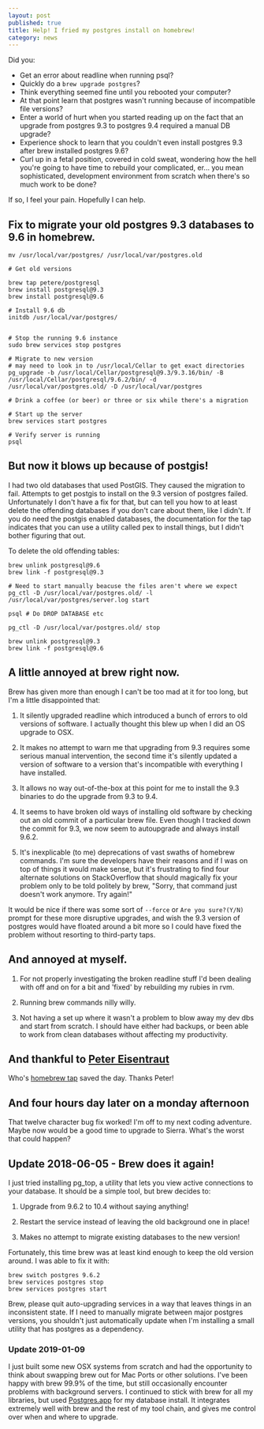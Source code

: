 ```yaml
---
layout: post
published: true
title: Help! I fried my postgres install on homebrew!
category: news
---
```


Did you:

* Get an error about readline when running psql?
* Quickly do a `brew upgrade postgres`?
* Think everything seemed fine until you rebooted your computer?
* At that point learn that postgres wasn't running because of incompatible file versions?
* Enter a world of hurt when you started reading up on the fact that an upgrade from postgres 9.3 to postgres 9.4 required a manual DB upgrade?
* Experience shock to learn that you couldn't even install postgres 9.3 after brew installed postgres 9.6?
* Curl up in a fetal position, covered in cold sweat, wondering how the hell you're going to have time to rebuild your complicated, er... you mean sophisticated, development environment from scratch when there's so much work to be done?

If so, I feel your pain. Hopefully I can help.

## Fix to migrate your old postgres 9.3 databases to 9.6 in homebrew.

    mv /usr/local/var/postgres/ /usr/local/var/postgres.old

    # Get old versions

    brew tap petere/postgresql
    brew install postgresql@9.3
    brew install postgresql@9.6

    # Install 9.6 db
    initdb /usr/local/var/postgres/


    # Stop the running 9.6 instance
    sudo brew services stop postgres

    # Migrate to new version
    # may need to look in to /usr/local/Cellar to get exact directories
    pg_upgrade -b /usr/local/Cellar/postgresql@9.3/9.3.16/bin/ -B /usr/local/Cellar/postgresql/9.6.2/bin/ -d /usr/local/var/postgres.old/ -D /usr/local/var/postgres
    
    # Drink a coffee (or beer) or three or six while there's a migration

    # Start up the server
    brew services start postgres

    # Verify server is running
    psql

## But now it blows up because of postgis!

I had two old databases that used PostGIS. They caused the migration to fail. Attempts to get postgis to install on the 9.3 version of postgres failed. Unfortunately I don't have a fix for that, but can tell you how to at least delete the offending databases if you don't care about them, like I didn't. If you do need the postgis enabled databases, the documentation for the tap indicates that you can use a utility called pex to install things, but I didn't bother figuring that out.

To delete the old offending tables:

    brew unlink postgresql@9.6
    brew link -f postgresql@9.3

    # Need to start manually beacuse the files aren't where we expect
    pg_ctl -D /usr/local/var/postgres.old/ -l /usr/local/var/postgres/server.log start

    psql # Do DROP DATABASE etc

    pg_ctl -D /usr/local/var/postgres.old/ stop

    brew unlink postgresql@9.3
    brew link -f postgresql@9.6

## A little annoyed at brew right now.

Brew has given more than enough I can't be too mad at it for too long, but I'm a little disappointed that:

1. It silently upgraded readline which introduced a bunch of errors to old versions of software. I actually thought this blew up when I did an OS upgrade to OSX.

2. It makes no attempt to warn me that upgrading from 9.3 requires some serious manual intervention, the second time it's silently updated a version of software to a version that's incompatible with everything I have installed.

3. It allows no way out-of-the-box at this point for me to install the 9.3 binaries to do the upgrade from 9.3 to 9.4.

4. It seems to have broken old ways of installing old software by checking out an old commit of a particular brew file. Even though I tracked down the commit for 9.3, we now seem to autoupgrade and always install 9.6.2.

5. It's inexplicable (to me) deprecations of vast swaths of homebrew commands. I'm sure the developers have their reasons and if I was on top of things it would make sense, but it's frustrating to find four alternate solutions on StackOverflow that should magically fix your problem only to be told politely by brew, "Sorry, that command just doesn't work anymore. Try again!"

It would be nice if there was some sort of `--force` or `Are you sure?(Y/N)` prompt for these more disruptive upgrades, and wish the 9.3 version of postgres would have floated around a bit more so I could have fixed the problem without resorting to third-party taps.

## And annoyed at myself.

1. For not properly investigating the broken readline stuff I'd been dealing with off and on for a bit and 'fixed' by rebuilding my rubies in rvm.

2. Running brew commands nilly willy.

3. Not having a set up where it wasn't a problem to blow away my dev dbs and start from scratch. I should have either had backups, or been able to work from clean databases without affecting my productivity.

## And thankful to [Peter Eisentraut](http://peter.eisentraut.org/)

Who's [homebrew tap](https://github.com/petere) saved the day. Thanks Peter!

## And four hours day later on a monday afternoon

That twelve character bug fix worked! I'm off to my next coding adventure. Maybe now would be a good time to upgrade to Sierra. What's the worst that could happen?

## Update 2018-06-05 - Brew does it again!

I just tried installing pg_top, a utility that lets you view active
connections to your database. It should be a simple tool, but brew
decides to:

1. Upgrade from 9.6.2 to 10.4 without saying anything!

2. Restart the service instead of leaving the old background one in
place!

3. Makes no attempt to migrate existing databases to the new version!

Fortunately, this time brew was at least kind enough to keep the old
version around. I was able to fix it with:

```
brew switch postgres 9.6.2
brew services postgres stop
brew services postgres start
```

Brew, please quit auto-upgrading services in a way that leaves things
in an inconsistent state. If I need to manually migrate between major
postgres versions, you shouldn't just automatically update when I'm
installing a small utility that has postgres as a dependency.

### Update 2019-01-09

I just built some new OSX systems from scratch and had the opportunity
to think about swapping brew out for Mac Ports or other
solutions. I've been happy with brew 99.9% of the time, but still
occasionally encounter problems with background servers. I continued
to stick with brew for all my libraries, but used
[Postgres.app](https://postgresapp.com/) for my database install. It
integrates extremely well with brew and the rest of my tool chain, and
gives me control over when and where to upgrade.
